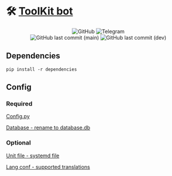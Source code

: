# 🛠 [ToolKit bot](t.me/Tool_Kit_Bot)

<div align="center">
<img alt="GitHub" src="https://img.shields.io/github/license/igorechek06/ToolKit?style=for-the-badge"/>
<img alt="Telegram" src="https://img.shields.io/badge/Telegam-bot-0088cc?style=for-the-badge&logo=telegram" />

<br> 

<img alt="GitHub last commit (main)" src="https://img.shields.io/github/last-commit/igorechek06/ToolKit/main?label=Last%20main%20commit&style=for-the-badge"/>
<img alt="GitHub last commit (dev)" src="https://img.shields.io/github/last-commit/igorechek06/ToolKit/dev?label=Last%20dev%20commit&style=for-the-badge"/>
</div>

## Dependencies

    pip install -r dependencies

## Config

### Required

[Config.py](https://github.com/igorechek06/ToolKit/blob/main/config.sample.py)

[Database - rename to database.db](https://github.com/igorechek06/ToolKit/blob/main/data/database.sample.db)

### Optional

[Unit file - systemd file](https://github.com/igorechek06/ToolKit/blob/main/ToolKit.semple.service)

[Lang conf - supported translations](https://github.com/igorechek06/ToolKit/blob/main/lang_conf.py)
